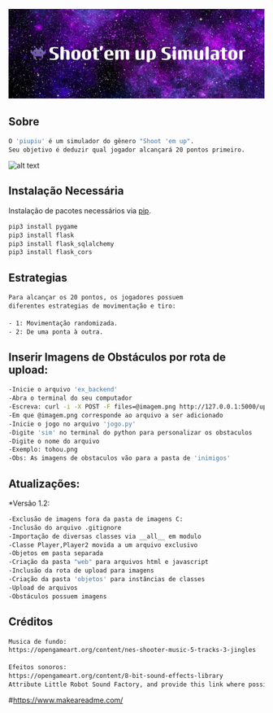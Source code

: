 ![alt text](imagem/Shoot'em_up_SimulatorImage.png)

## Sobre
```bash
O 'piupiu' é um simulador do gênero "Shoot 'em up".
Seu objetivo é deduzir qual jogador alcançará 20 pontos primeiro.
```
![alt text](imagem/shooterGIF.gif)

## Instalação Necessária

Instalação de pacotes necessários via [pip](https://pip.pypa.io/en/stable/).

```bash
pip3 install pygame
pip3 install flask
pip3 install flask_sqlalchemy
pip3 install flask_cors
```

## Estrategias
```bash
Para alcançar os 20 pontos, os jogadores possuem 
diferentes estrategias de movimentação e tiro:

- 1: Movimentação randomizada.
- 2: De uma ponta à outra.
```

## Inserir Imagens de Obstáculos por rota de upload:

```bash
-Inicie o arquivo 'ex_backend'
-Abra o terminal do seu computador
-Escreva: curl -i -X POST -F files=@imagem.png http://127.0.0.1:5000/upload
-Em que @imagem.png corresponde ao arquivo a ser adicionado
-Inicie o jogo no arquivo 'jogo.py'
-Digite 'sim' no terminal do python para personalizar os obstaculos
-Digite o nome do arquivo
-Exemplo: tohou.png
-Obs: As imagens de obstaculos vão para a pasta de 'inimigos'
```

## Atualizações:
*Versão 1.2:
```bash
-Exclusão de imagens fora da pasta de imagens C:
-Inclusão do arquivo .gitignore
-Importação de diversas classes via __all__ em modulo
-Classe Player,Player2 movida a um arquivo exclusivo
-Objetos em pasta separada
-Criação da pasta "web" para arquivos html e javascript
-Inclusão da rota de upload para imagens
-Criação da pasta 'objetos' para instâncias de classes
-Upload de arquivos
-Obstáculos possuem imagens
```

## Créditos
```bash
Musica de fundo:
https://opengameart.org/content/nes-shooter-music-5-tracks-3-jingles

Efeitos sonoros:
https://opengameart.org/content/8-bit-sound-effects-library
Attribute Little Robot Sound Factory, and provide this link where possible: www.littlerobotsoundfactory.com
```
#https://www.makeareadme.com/
